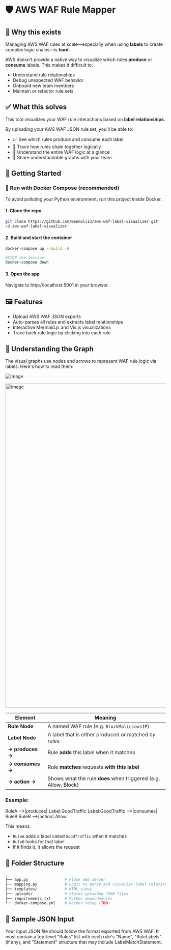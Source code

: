 # 🛡️ AWS WAF Rule Mapper

## 🤔 Why this exists

Managing AWS WAF rules at scale—especially when using **labels** to create complex logic chains—is **hard**.

AWS doesn't provide a native way to visualize which rules **produce** or **consume** labels. This makes it difficult to:

- Understand rule relationships
- Debug unexpected WAF behavior
- Onboard new team members
- Maintain or refactor rule sets

## ✅ What this solves

This tool visualizes your WAF rule interactions based on **label relationships**.

By uploading your AWS WAF JSON rule set, you'll be able to:

- 📈 See which rules produce and consume each label
- 🧭 Trace how rules chain together logically
- 🧠 Understand the entire WAF logic at a glance
- 👥 Share understandable graphs with your team

## 🚀 Getting Started

### 🐳 Run with Docker Compose (recommended)

To avoid polluting your Python environment, run this project inside Docker.

#### 1. Clone the repo

```bash
git clone https://github.com/Bennoli13/aws-waf-label-visualizer.git
cd aws-waf-label-visualizer
```

#### 2. Build and start the container
```bash
docker-compose up --build -d 

#STOP the service 
docker-compose down
```
#### 3. Open the app
Navigate to http://localhost:5001 in your browser.

## 🖼️ Features
- Upload AWS WAF JSON exports
- Auto-parses all rules and extracts label relationships
- Interactive Mermaid.js and Vis.js visualizations
- Trace back rule logic by clicking into each rule

## 🔎 Understanding the Graph
The visual graphs use nodes and arrows to represent WAF rule logic via labels. Here's how to read them:

![image](https://github.com/user-attachments/assets/c3ea8900-c11d-40e3-8104-034ac144d817)

<img width="1020" alt="image" src="https://github.com/user-attachments/assets/6245b188-06af-4b94-84ca-a1a9028d7a20" />


| Element | Meaning |
|--------|--------|
| **Rule Node** | A named WAF rule (e.g. `BlockMaliciousIP`) |
| **Label Node** | A label that is either produced or matched by rules |
| **→ produces →** | Rule **adds** this label when it matches |
| **→ consumes →** | Rule **matches** requests **with this label** |
| **→ action →** | Shows what the rule **does** when triggered (e.g. Allow, Block) |

### Example:
RuleA -->|produces| Label:GoodTraffic Label:GoodTraffic -->|consumes| RuleB RuleB -->|action| Allow

This means:
- `RuleA` adds a label called `GoodTraffic` when it matches
- `RuleB` looks for that label
- If it finds it, it allows the request

## 📂 Folder Structure
```graphql
.
├── app.py                # Flask web server
├── mapping.py            # Logic to parse and visualize label relationships
├── templates/            # HTML views
├── uploads/              # Stores uploaded JSON files
├── requirements.txt      # Python dependencies
└── docker-compose.yml    # Docker setup (TBD)
```

## 🧪 Sample JSON Input
Your input JSON file should follow the format exported from AWS WAF. It must contain a top-level "Rules" list with each rule's "Name", "RuleLabels" (if any), and "Statement" structure that may include LabelMatchStatement.



